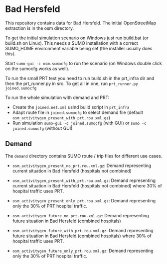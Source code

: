 # Bad Hersfeld
This repository contains data for Bad Hersfeld. The initial OpenStreetMap extraction is in the osm directory.

To get the initial simulation scenario on Windows just run build.bat (or build.sh on Linux). This needs a SUMO installation with
a correct SUMO_HOME environment variable being set (the installer usually does this).

Start `sumo-gui -c osm.sumocfg` to run the scenario (on Windows double click on the sumocfg works as well).

To run the small PRT test you need to run build.sh in the prt_infra dir and then the prt_runner.py in src.
To get all in one, run `prt_runner.py joined.sumocfg`

To run the whole simulation with demand and PRT:
- Create the `joined.net.xml` usind build script in `prt_infra`
- Adapt route file in `joined.sumocfg` to select demand file (default `osm_activitygen_present_with_prt.rou.xml.gz`)
- Run simulation `sumo-gui -c joined.sumocfg` (with GUI) or `sumo -c joined.sumocfg` (without GUI)

## Demand

The `demand` directory contains SUMO route / trip files for different use cases.

- `osm_activitygen_present_no_prt.rou.xml.gz`: Demand representing current situation in Bad Hersfeld (hospitals not combined)
- `osm_activitygen_present_with_prt.rou.xml.gz`: Demand representing current situation in Bad Hersfeld (hospitals not combined)
where 30% of hospital traffic uses PRT.
- `osm_activitygen_present_only_prt.rou.xml.gz`: Demand representing only the 30% of PRT hospital traffic.

- `osm_activitygen_future_no_prt.rou.xml.gz`: Demand representing future situation in Bad Hersfeld (combined hospitals)
- `osm_activitygen_future_with_prt.rou.xml.gz`: Demand representing future situation in Bad Hersfeld (combined hospitals)
where 30% of hospital traffic uses PRT.
- `osm_activitygen_future_only_prt.rou.xml.gz`: Demand representing only the 30% of PRT hospital traffic.
